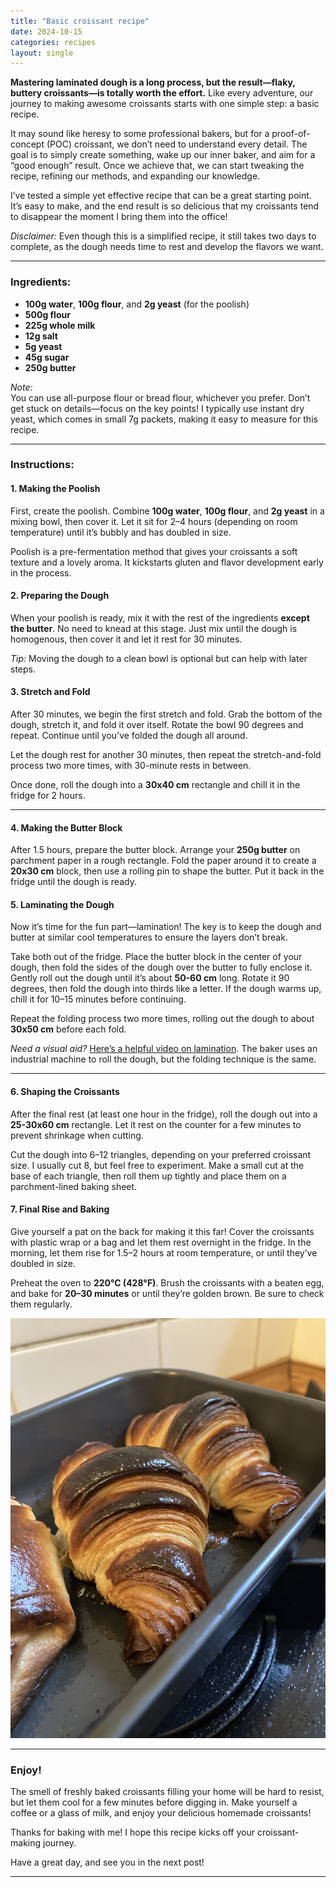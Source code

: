 ```yaml
---
title: "Basic croissant recipe"
date: 2024-10-15
categories: recipes
layout: single
---
```


**Mastering laminated dough is a long process, but the result—flaky, buttery croissants—is totally worth the effort.** Like every adventure, our journey to making awesome croissants starts with one simple step: a basic recipe.

It may sound like heresy to some professional bakers, but for a proof-of-concept (POC) croissant, we don’t need to understand every detail. The goal is to simply create something, wake up our inner baker, and aim for a “good enough” result. Once we achieve that, we can start tweaking the recipe, refining our methods, and expanding our knowledge.

I’ve tested a simple yet effective recipe that can be a great starting point. It’s easy to make, and the end result is so delicious that my croissants tend to disappear the moment I bring them into the office!

*Disclaimer:* Even though this is a simplified recipe, it still takes two days to complete, as the dough needs time to rest and develop the flavors we want.

---

### Ingredients:

- **100g water**, **100g flour**, and **2g yeast** (for the poolish)
- **500g flour**
- **225g whole milk**
- **12g salt**
- **5g yeast**
- **45g sugar**
- **250g butter**

*Note:*  
You can use all-purpose flour or bread flour, whichever you prefer. Don’t get stuck on details—focus on the key points! I typically use instant dry yeast, which comes in small 7g packets, making it easy to measure for this recipe.

---

### Instructions:

#### 1. Making the Poolish

First, create the poolish. Combine **100g water**, **100g flour**, and **2g yeast** in a mixing bowl, then cover it. Let it sit for 2–4 hours (depending on room temperature) until it’s bubbly and has doubled in size. 

Poolish is a pre-fermentation method that gives your croissants a soft texture and a lovely aroma. It kickstarts gluten and flavor development early in the process.

#### 2. Preparing the Dough

When your poolish is ready, mix it with the rest of the ingredients **except the butter**. No need to knead at this stage. Just mix until the dough is homogenous, then cover it and let it rest for 30 minutes. 

*Tip:* Moving the dough to a clean bowl is optional but can help with later steps.

#### 3. Stretch and Fold

After 30 minutes, we begin the first stretch and fold. Grab the bottom of the dough, stretch it, and fold it over itself. Rotate the bowl 90 degrees and repeat. Continue until you’ve folded the dough all around.

Let the dough rest for another 30 minutes, then repeat the stretch-and-fold process two more times, with 30-minute rests in between.

Once done, roll the dough into a **30x40 cm** rectangle and chill it in the fridge for 2 hours.

---

#### 4. Making the Butter Block

After 1.5 hours, prepare the butter block. Arrange your **250g butter** on parchment paper in a rough rectangle. Fold the paper around it to create a **20x30 cm** block, then use a rolling pin to shape the butter. Put it back in the fridge until the dough is ready.

#### 5. Laminating the Dough

Now it’s time for the fun part—lamination! The key is to keep the dough and butter at similar cool temperatures to ensure the layers don’t break. 

Take both out of the fridge. Place the butter block in the center of your dough, then fold the sides of the dough over the butter to fully enclose it. Gently roll out the dough until it’s about **50-60 cm** long. Rotate it 90 degrees, then fold the dough into thirds like a letter. If the dough warms up, chill it for 10–15 minutes before continuing.

Repeat the folding process two more times, rolling out the dough to about **30x50 cm** before each fold.

*Need a visual aid?* [Here’s a helpful video on lamination](https://youtu.be/712xtDkLre0?t=72). The baker uses an industrial machine to roll the dough, but the folding technique is the same.

---

#### 6. Shaping the Croissants

After the final rest (at least one hour in the fridge), roll the dough out into a **25-30x60 cm** rectangle. Let it rest on the counter for a few minutes to prevent shrinkage when cutting. 

Cut the dough into 6–12 triangles, depending on your preferred croissant size. I usually cut 8, but feel free to experiment. Make a small cut at the base of each triangle, then roll them up tightly and place them on a parchment-lined baking sheet.

#### 7. Final Rise and Baking

Give yourself a pat on the back for making it this far! Cover the croissants with plastic wrap or a bag and let them rest overnight in the fridge. In the morning, let them rise for 1.5–2 hours at room temperature, or until they’ve doubled in size.

Preheat the oven to **220°C (428°F)**. Brush the croissants with a beaten egg, and bake for **20–30 minutes** or until they’re golden brown. Be sure to check them regularly.

![croissant](/assets/images/basic-croissant.jpg)

---

### Enjoy!

The smell of freshly baked croissants filling your home will be hard to resist, but let them cool for a few minutes before digging in. Make yourself a coffee or a glass of milk, and enjoy your delicious homemade croissants!

Thanks for baking with me! I hope this recipe kicks off your croissant-making journey. 

Have a great day, and see you in the next post!

---
